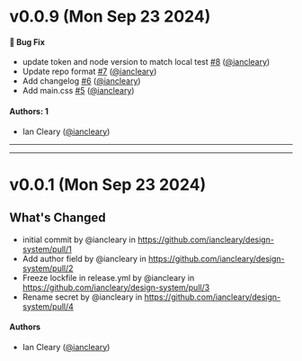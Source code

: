 # v0.0.9 (Mon Sep 23 2024)

#### 🐛 Bug Fix

- update token and node version to match local test [#8](https://github.com/iancleary/design-system/pull/8) ([@iancleary](https://github.com/iancleary))
- Update repo format [#7](https://github.com/iancleary/design-system/pull/7) ([@iancleary](https://github.com/iancleary))
- Add changelog [#6](https://github.com/iancleary/design-system/pull/6) ([@iancleary](https://github.com/iancleary))
- Add main.css [#5](https://github.com/iancleary/design-system/pull/5) ([@iancleary](https://github.com/iancleary))

#### Authors: 1

- Ian Cleary ([@iancleary](https://github.com/iancleary))

---


---

# v0.0.1 (Mon Sep 23 2024)

## What's Changed
* initial commit by @iancleary in https://github.com/iancleary/design-system/pull/1
* Add author field by @iancleary in https://github.com/iancleary/design-system/pull/2
* Freeze lockfile in release.yml by @iancleary in https://github.com/iancleary/design-system/pull/3
* Rename secret by @iancleary in https://github.com/iancleary/design-system/pull/4

#### Authors
* Ian Cleary ([@iancleary](https://github.com/iancleary))

